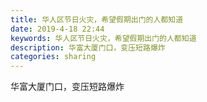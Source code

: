 ```yaml
---
title: 华人区节日火灾，希望假期出门的人都知道
date: 2019-4-18 22:44
keywords: 华人区节日火灾，希望假期出门的人都知道
description: 华富大厦门口，变压短路爆炸
categories: sharing
---
```

<td class="t_f" id="postmessage_3544511">

华富大厦门口，变压短路爆炸<br/>
<img alt="" border="0" class="zoom" data-cf-modified-3f637f0925b01707c482565e-="" file="http://www.flw.ph/data/appbyme/upload/image/201904/18/kamisOwmfJVV.jpg" id="aimg_YLRIu" lazyloadthumb="1" onclick="" onmouseover="" src="http://www.flw.ph/data/appbyme/upload/image/201904/18/kamisOwmfJVV.jpg"/><br/>
<br/>
</td>
